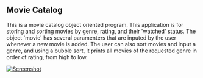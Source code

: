 ## Movie Catalog
This is a movie catalog object oriented program. This application is for storing and sorting movies by genre, rating, and their 'watched' status. The object 'movie' has several paramenters that are inputed by the user whenever a new movie is added. The user can also sort movies and input a genre, and using a bubble sort, it prints all movies of the requested genre in order of rating, from high to low.

[![Screenshot](https://github.com/[EliSlovik]/[Programming-Portfolio]/blob/[images]/Movie_Screenshot.png?raw=true)](https://github.com/EliSlovik/Programming-Portfolio/blob/main/images/Movie_Screenshot.png)

